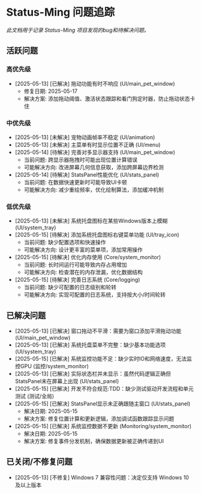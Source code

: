 # Status-Ming 问题追踪

*此文档用于记录 Status-Ming 项目发现的bug和待解决问题。*

## 活跃问题

### 高优先级
- [2025-05-13] [已解决] 拖动功能有时不响应 (UI/main_pet_window)
  - 修复日期: 2025-05-17
  - 解决方案: 添加拖动阈值、激活状态跟踪和看门狗定时器，防止拖动状态卡住

### 中优先级
- [2025-05-13] [未解决] 宠物动画帧率不稳定 (UI/animation)
- [2025-05-13] [未解决] 主菜单有时显示位置不正确 (UI/menu)
- [2025-05-14] [待解决] 完善对多显示器支持 (UI/main_pet_window)
  - 当前问题: 跨显示器拖拽时可能出现位置计算错误
  - 可能解决方向: 改进屏幕几何信息获取，添加跨屏幕边界检测
- [2025-05-14] [待解决] StatsPanel性能优化 (UI/stats_panel)
  - 当前问题: 在数据快速更新时可能导致UI卡顿
  - 可能解决方向: 减少重绘频率，优化绘制算法，添加缓冲机制

### 低优先级
- [2025-05-13] [未解决] 系统托盘图标在某些Windows版本上模糊 (UI/system_tray)
- [2025-05-15] [待解决] 添加系统托盘图标右键菜单功能 (UI/tray_icon)
  - 当前问题: 缺少配置选项和快速操作
  - 可能解决方向: 设计更丰富的菜单项，添加常用操作
- [2025-05-15] [待解决] 优化内存使用 (Core/system_monitor)
  - 当前问题: 长时间运行可能导致内存占用增加
  - 可能解决方向: 检查潜在的内存泄漏，优化数据结构
- [2025-05-15] [待解决] 完善日志系统 (Core/logging)
  - 当前问题: 缺少可配置的日志级别和轮转
  - 可能解决方向: 实现可配置的日志系统，支持按大小/时间轮转

## 已解决问题

- [2025-05-13] [已解决] 窗口拖动不平滑：需要为窗口添加平滑拖动功能 (UI/main_pet_window)
- [2025-05-13] [已解决] 系统托盘菜单不完整：缺少基本功能选项 (UI/system_tray)
- [2025-05-15] [已解决] 系统监控功能不足：缺少实时IO和网络速度，无法监控GPU (监控/system_monitor)
- [2025-05-13] [已解决] 实际状态栏并未显示：虽然代码逻辑正确但StatsPanel未在屏幕上出现 (UI/stats_panel)
- [2025-05-15] [已解决] 开发不符合规范:TDD：缺少测试驱动开发流程和单元测试 (测试/全局)
- [2025-05-15] [已解决] StatsPanel显示未正确跟随主窗口 (UI/stats_panel)
  - 解决日期: 2025-05-15
  - 解决方案: 修复位置计算和更新逻辑，添加调试函数跟踪显示问题
- [2025-05-15] [已解决] 系统监控数据不更新 (Monitoring/system_monitor)
  - 解决日期: 2025-05-15
  - 解决方案: 修复事件分发机制，确保数据更新被正确传递到UI

## 已关闭/不修复问题

- [2025-05-13] [不修复] Windows 7 兼容性问题：决定仅支持 Windows 10 及以上版本 